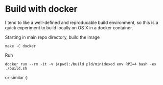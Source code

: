# Build with docker

I tend to like a well-defined and reproducable build environment, so this is a quick experiment to build locally on OS X
in a docker container.

Starting in main repo directory, build the image
```
make -C docker
```

Run
```
docker run --rm -it -v $(pwd):/build pld/minidexed env RPI=4 bash -ex ./build.sh
```
or similar :)
